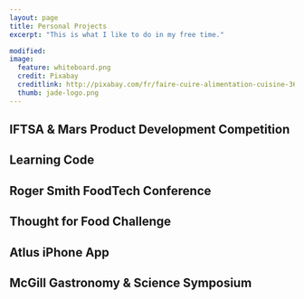 ```yaml
---
layout: page
title: Personal Projects
excerpt: "This is what I like to do in my free time."

modified: 
image: 
  feature: whiteboard.png
  credit: Pixabay 
  creditlink: http://pixabay.com/fr/faire-cuire-alimentation-cuisine-366875/
  thumb: jade-logo.png
---
```


## IFTSA & Mars Product Development Competition 

## Learning Code

## Roger Smith FoodTech Conference 

## Thought for Food Challenge 

## Atlus iPhone App

## McGill Gastronomy & Science Symposium 


